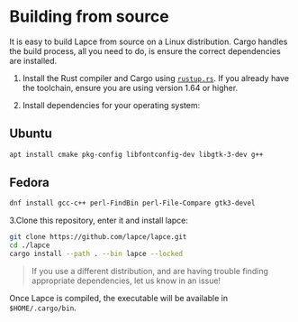 # Building from source

It is easy to build Lapce from source on a Linux distribution. Cargo handles the build process, all you need to do, is ensure the correct dependencies are installed.

1. Install the Rust compiler and Cargo using [`rustup.rs`](https://rustup.rs/). If you already have the toolchain, ensure you are using version 1.64 or higher.

2. Install dependencies for your operating system:

## Ubuntu

```sh
apt install cmake pkg-config libfontconfig-dev libgtk-3-dev g++
```

## Fedora

```sh
dnf install gcc-c++ perl-FindBin perl-File-Compare gtk3-devel
```

3.Clone this repository, enter it and install lapce:

```sh
git clone https://github.com/lapce/lapce.git
cd ./lapce
cargo install --path . --bin lapce --locked
```

> If you use a different distribution, and are having trouble finding appropriate dependencies, let us know in an issue!

Once Lapce is compiled, the executable will be available in `$HOME/.cargo/bin`.
